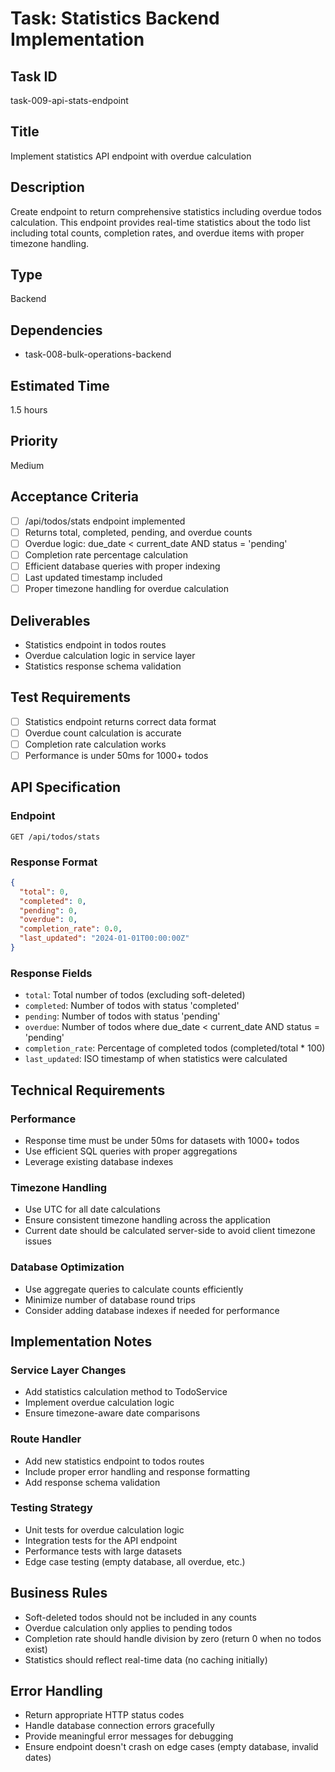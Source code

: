 # Task: Statistics Backend Implementation

## Task ID
task-009-api-stats-endpoint

## Title
Implement statistics API endpoint with overdue calculation

## Description
Create endpoint to return comprehensive statistics including overdue todos calculation. This endpoint provides real-time statistics about the todo list including total counts, completion rates, and overdue items with proper timezone handling.

## Type
Backend

## Dependencies
- task-008-bulk-operations-backend

## Estimated Time
1.5 hours

## Priority
Medium

## Acceptance Criteria
- [ ] /api/todos/stats endpoint implemented
- [ ] Returns total, completed, pending, and overdue counts
- [ ] Overdue logic: due_date < current_date AND status = 'pending'
- [ ] Completion rate percentage calculation
- [ ] Efficient database queries with proper indexing
- [ ] Last updated timestamp included
- [ ] Proper timezone handling for overdue calculation

## Deliverables
- Statistics endpoint in todos routes
- Overdue calculation logic in service layer
- Statistics response schema validation

## Test Requirements
- [ ] Statistics endpoint returns correct data format
- [ ] Overdue count calculation is accurate
- [ ] Completion rate calculation works
- [ ] Performance is under 50ms for 1000+ todos

## API Specification

### Endpoint
```
GET /api/todos/stats
```

### Response Format
```json
{
  "total": 0,
  "completed": 0,
  "pending": 0,
  "overdue": 0,
  "completion_rate": 0.0,
  "last_updated": "2024-01-01T00:00:00Z"
}
```

### Response Fields
- `total`: Total number of todos (excluding soft-deleted)
- `completed`: Number of todos with status 'completed'
- `pending`: Number of todos with status 'pending'
- `overdue`: Number of todos where due_date < current_date AND status = 'pending'
- `completion_rate`: Percentage of completed todos (completed/total * 100)
- `last_updated`: ISO timestamp of when statistics were calculated

## Technical Requirements

### Performance
- Response time must be under 50ms for datasets with 1000+ todos
- Use efficient SQL queries with proper aggregations
- Leverage existing database indexes

### Timezone Handling
- Use UTC for all date calculations
- Ensure consistent timezone handling across the application
- Current date should be calculated server-side to avoid client timezone issues

### Database Optimization
- Use aggregate queries to calculate counts efficiently
- Minimize number of database round trips
- Consider adding database indexes if needed for performance

## Implementation Notes

### Service Layer Changes
- Add statistics calculation method to TodoService
- Implement overdue calculation logic
- Ensure timezone-aware date comparisons

### Route Handler
- Add new statistics endpoint to todos routes
- Include proper error handling and response formatting
- Add response schema validation

### Testing Strategy
- Unit tests for overdue calculation logic
- Integration tests for the API endpoint
- Performance tests with large datasets
- Edge case testing (empty database, all overdue, etc.)

## Business Rules
- Soft-deleted todos should not be included in any counts
- Overdue calculation only applies to pending todos
- Completion rate should handle division by zero (return 0 when no todos exist)
- Statistics should reflect real-time data (no caching initially)

## Error Handling
- Return appropriate HTTP status codes
- Handle database connection errors gracefully
- Provide meaningful error messages for debugging
- Ensure endpoint doesn't crash on edge cases (empty database, invalid dates)